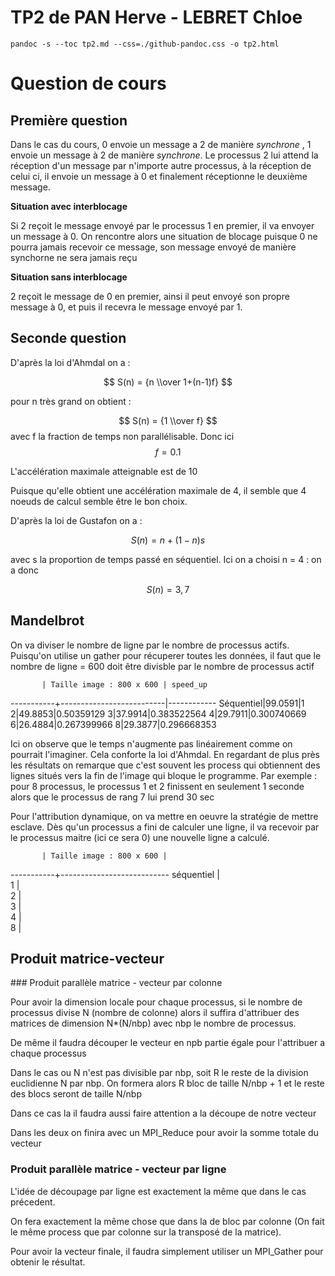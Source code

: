 # TP2 de PAN Herve - LEBRET Chloe

`pandoc -s --toc tp2.md --css=./github-pandoc.css -o tp2.html`

# Question de cours

## Première question

Dans le cas du cours, 0 envoie un message a 2 de manière *synchrone* , 1 envoie un message à 2 de manière *synchrone*. Le processus 2 lui  attend la réception d'un message par n'importe autre processus, à la réception de celui ci, il envoie un message à 0 et finalement réceptionne le deuxième message. 

**Situation avec interblocage**

Si 2 reçoit le message envoyé par le processus 1 en premier, il va envoyer un message à 0.
On rencontre alors une situation de blocage puisque 0 ne pourra jamais recevoir ce message, son message envoyé de manière synchorne ne sera jamais reçu 

**Situation sans interblocage**

2 reçoit le message de 0 en premier, ainsi il peut envoyé son propre message à 0, et puis il recevra le message envoyé par 1.

## Seconde question 

D'après la loi d'Ahmdal on a :

$$ S(n) = {n \\over 1+(n-1)f} $$

pour n très grand on obtient : 

$$ S(n) = {1 \\over f} $$ avec f la fraction de temps non parallélisable. Donc ici $$ f = 0.1$$

L'accélération maximale atteignable est de 10

Puisque qu'elle obtient une accélération maximale de 4, il semble que 4 noeuds de calcul semble être le bon choix.

D'après la loi de Gustafon on a : 

$$ S(n) = n + (1-n)s $$

avec s la proportion de temps passé en séquentiel.
Ici on a choisi n = 4 :
on a donc 

$$ S(n) = 3,7 $$ 

## Mandelbrot 

On va diviser le nombre de ligne par le nombre de processus actifs. 
Puisqu'on utilise un gather pour récuperer toutes les données, il faut que le nombre de ligne = 600 doit être divisble par le nombre de processus actif

           | Taille image : 800 x 600 | speed_up 
-----------+--------------------------|------------
Séquentiel|99.0591|1
2|49.8853|0.50359129
3|37.9914|0.383522564
4|29.7911|0.300740669
6|26.4884|0.267399966
8|29.3877|0.296668353

Ici on observe que le temps n'augmente pas linéairement comme on pourrait l'imaginer. Cela conforte la loi d'Ahmdal.
En regardant de plus près les résultats on remarque que c'est souvent les process qui obtiennent des lignes situés vers la fin de l'image qui bloque le programme. 
Par exemple : pour 8 processus, le processus 1 et 2 finissent en seulement 1 seconde alors que le processus de rang 7 lui prend 30 sec 

Pour l'attribution dynamique, on va mettre en oeuvre la stratégie de mettre esclave. Dès qu'un processus a fini de calculer une ligne, il va recevoir par le processus maitre (ici ce sera 0) une nouvelle ligne a calculé. 


           | Taille image : 800 x 600 | 
-----------+---------------------------
séquentiel |              
1          |              
2          |              
3          |              
4          |              
8          |              



## Produit matrice-vecteur

### Produit parallèle matrice - vecteur par colonne 

Pour avoir la dimension locale pour chaque processus, si le nombre de processus divise N (nombre de colonne) alors il suffira d'attribuer des matrices de dimension N*(N/nbp) avec nbp le nombre de processus.

De même il faudra découper le vecteur en npb partie égale pour l'attribuer a chaque processus

Dans le cas ou N n'est pas divisible par nbp, soit R le reste de la division euclidienne N par nbp. On formera alors R bloc de taille N/nbp + 1 et le reste des blocs seront de taille N/nbp

Dans ce cas la il faudra aussi faire attention a la découpe de notre vecteur 

Dans les deux on finira avec un MPI_Reduce pour avoir la somme totale du vecteur

### Produit parallèle matrice - vecteur par ligne

L'idée de découpage par ligne est exactement la même que dans le cas précedent. 

On fera exactement la même chose que dans la de bloc par colonne (On fait le même process que par colonne sur la transposé de la matrice).

Pour avoir la vecteur finale, il faudra simplement utiliser un MPI_Gather pour obtenir le résultat.